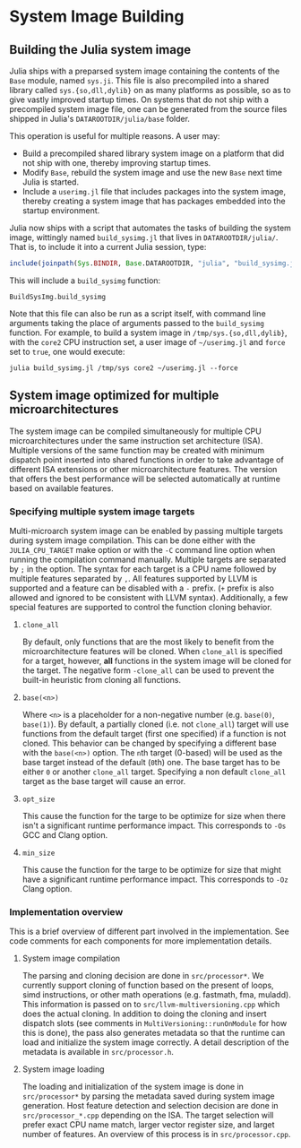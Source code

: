 # System Image Building

## Building the Julia system image

<!-- EN -->
Julia ships with a preparsed system image containing the contents of the `Base` module, named `sys.ji`.
This file is also precompiled into a shared library called `sys.{so,dll,dylib}` on as many platforms as possible, so as to give vastly improved startup times.
On systems that do not ship with a precompiled system image file, one can be generated from the source files shipped in Julia's `DATAROOTDIR/julia/base` folder.

This operation is useful for multiple reasons.  A user may:

  * Build a precompiled shared library system image on a platform that did not ship with one, thereby improving startup times.
  * Modify `Base`, rebuild the system image and use the new `Base` next time Julia is started.
  * Include a `userimg.jl` file that includes packages into the system image, thereby creating a system image that has packages embedded into the startup environment.

Julia now ships with a script that automates the tasks of building the system image, wittingly named `build_sysimg.jl` that lives in `DATAROOTDIR/julia/`.
That is, to include it into a current Julia session, type:

```julia
include(joinpath(Sys.BINDIR, Base.DATAROOTDIR, "julia", "build_sysimg.jl"))
```

This will include a `build_sysimg` function:

```@docs
BuildSysImg.build_sysimg
```

Note that this file can also be run as a script itself, with command line arguments taking the place of arguments passed to the `build_sysimg` function.
For example, to build a system image in `/tmp/sys.{so,dll,dylib}`, with the `core2` CPU instruction set, a user image of `~/userimg.jl` and `force` set to `true`, one would execute:

```
julia build_sysimg.jl /tmp/sys core2 ~/userimg.jl --force
```

## System image optimized for multiple microarchitectures

The system image can be compiled simultaneously for multiple CPU microarchitectures under the same instruction set architecture (ISA).
Multiple versions of the same function may be created with minimum dispatch point inserted into shared functions in order to take advantage of different ISA extensions or other microarchitecture features.
The version that offers the best performance will be selected automatically at runtime based on available features.

### Specifying multiple system image targets

Multi-microarch system image can be enabled by passing multiple targets during system image compilation.
This can be done either with the `JULIA_CPU_TARGET` make option or with the `-C` command line option when running the compilation command manually.
Multiple targets are separated by `;` in the option.
The syntax for each target is a CPU name followed by multiple features separated by `,`.
All features supported by LLVM is supported and a feature can be disabled with a `-` prefix.
(`+` prefix is also allowed and ignored to be consistent with LLVM syntax).
Additionally, a few special features are supported to control the function cloning behavior.

1. `clone_all`

    By default, only functions that are the most likely to benefit from the microarchitecture features will be cloned.
    When `clone_all` is specified for a target, however, **all** functions in the system image will be cloned for the target.
    The negative form `-clone_all` can be used to prevent the built-in heuristic from cloning all functions.

2. `base(<n>)`

    Where `<n>` is a placeholder for a non-negative number (e.g. `base(0)`, `base(1)`).
    By default, a partially cloned (i.e. not `clone_all`) target will use functions from the default target (first one specified) if a function is not cloned.
    This behavior can be changed by specifying a different base with the `base(<n>)` option.
    The `n`th target (0-based) will be used as the base target instead of the default (`0`th) one.
    The base target has to be either `0` or another `clone_all` target.
    Specifying a non default `clone_all` target as the base target will cause an error.

3. `opt_size`

    This cause the function for the targe to be optimize for size when there isn't a significant runtime performance impact.
    This corresponds to `-Os` GCC and Clang option.

4. `min_size`

    This cause the function for the targe to be optimize for size that might have a significant runtime performance impact.
    This corresponds to `-Oz` Clang option.

### Implementation overview

This is a brief overview of different part involved in the implementation.
See code comments for each components for more implementation details.

1. System image compilation

    The parsing and cloning decision are done in `src/processor*`.
    We currently support cloning of function based on the present of loops, simd instructions, or other math operations (e.g. fastmath, fma, muladd).
    This information is passed on to `src/llvm-multiversioning.cpp` which does the actual cloning.
    In addition to doing the cloning and insert dispatch slots (see comments in `MultiVersioning::runOnModule` for how this is done), the pass also generates metadata so that the runtime can load and initialize the system image correctly.
    A detail description of the metadata is available in `src/processor.h`.

2. System image loading

    The loading and initialization of the system image is done in `src/processor*` by parsing the metadata saved during system image generation.
    Host feature detection and selection decision are done in `src/processor_*.cpp` depending on the ISA. The target selection will prefer exact CPU name match, larger vector register size, and larget number of features.
    An overview of this process is in `src/processor.cpp`.
